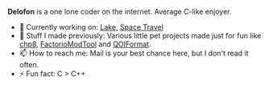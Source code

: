 **Delofon** is a one lone coder on the internet. Average C-like enjoyer.

- 🔭 Currently working on: [Lake](https://github.com/Delofon/Lake), [Space Travel](https://www.youtube.com/channel/UCPOBWUi5IWwl1faiPUXoylw) 
- 📡 Stuff I made previously: Various little pet projects made just for fun like [chp8](https://github.com/Delofon/chp8), [FactorioModTool](https://github.com/Delofon/FactorioModTool) and [QOIFormat](https://github.com/Delofon/QOIFormat).
- 📫 How to reach me: Mail is your best chance here, but I don't read it often.
- ⚡ Fun fact: C > C++
